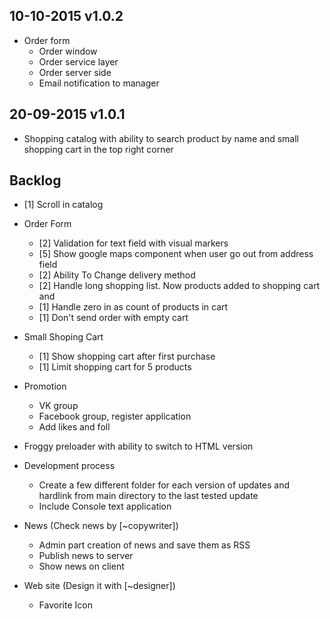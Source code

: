 10-10-2015 v1.0.2
-----------------
 - Order form
    * Order window
    * Order service layer
    * Order server side
    * Email notification to manager
 

20-09-2015 v1.0.1
-----------------
 - Shopping catalog with ability to search product by 
   name and small shopping cart in the top right corner


Backlog
-------
 - [1] Scroll in catalog
 - Order Form
    * [2]  Validation for text field with visual markers
    * [5]  Show google maps component when user go out from address field
    * [2]  Ability To Change delivery method
    * [2]  Handle long shopping list. Now products added to shopping cart and 
    * [1]  Handle zero in as count of products in cart
    * [1]  Don't send order with empty cart
 
 - Small Shoping Cart
    * [1]  Show shopping cart after first purchase
    * [1]  Limit shopping cart for 5 products
    
 - Promotion
    * VK group 
    * Facebook group, register application
    * Add likes and foll

 - Froggy preloader with ability to switch to HTML version
 
 - Development process
    * Create a few different folder for each version of 
      updates and hardlink from main directory to the last 
      tested update
    * Include Console text application

 - News (Check news by [~copywriter])
    * Admin part creation of news and save them as RSS
    * Publish news to server
    * Show news on client
    
 - Web site (Design it with [~designer])
    * Favorite Icon